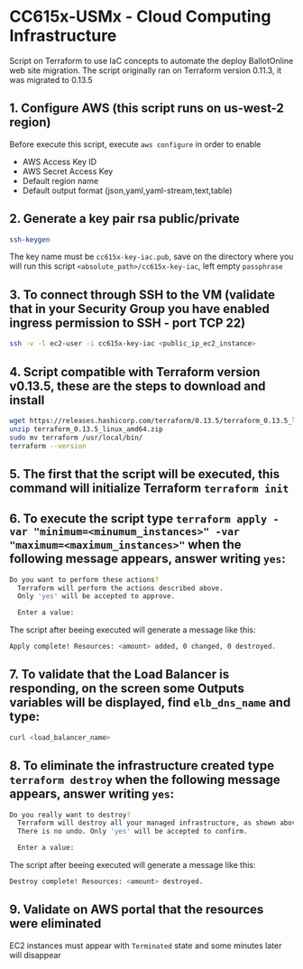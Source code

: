 # CC615x-USMx - Cloud Computing Infrastructure

Script on Terraform to use IaC concepts to automate the deploy BallotOnline web site migration. The script originally ran on Terraform version 0.11.3, it was migrated to 0.13.5

## 1. Configure AWS (this script runs on us-west-2 region)
Before execute this script, execute `aws configure` in order to enable
   - AWS Access Key ID
   - AWS Secret Access Key
   - Default region name 
   - Default output format (json,yaml,yaml-stream,text,table)

## 2. Generate a key pair rsa public/private
   ```bash 
   ssh-keygen
   ```
   The key name must be `cc615x-key-iac.pub`, save on the directory where you will run this script `<absolute_path>/cc615x-key-iac`, left empty `passphrase`

## 3. To connect through SSH to the VM (validate that in your Security Group you have enabled ingress permission to SSH - port TCP 22)
   ```bash
   ssh -v -l ec2-user -i cc615x-key-iac <public_ip_ec2_instance>
   ```

## 4. Script compatible with Terraform version v0.13.5, these are the steps to download and install
   ```bash
  wget https://releases.hashicorp.com/terraform/0.13.5/terraform_0.13.5_linux_amd64.zip
  unzip terraform_0.13.5_linux_amd64.zip
  sudo mv terraform /usr/local/bin/
  terraform --version 
   ```
## 5. The first that the script will be executed, this command will initialize Terraform `terraform init`

## 6. To execute the script type `terraform apply -var "minimum=<minumum_instances>" -var "maximum=<maximum_instances>"` when the following message appears, answer writing `yes`:
   ```bash
   Do you want to perform these actions?
     Terraform will perform the actions described above.
     Only 'yes' will be accepted to approve.

     Enter a value:
   ```

The script after beeing executed will generate a message like this:

   ```bash
   Apply complete! Resources: <amount> added, 0 changed, 0 destroyed.
   ```

## 7. To validate that the Load Balancer is responding, on the screen some Outputs variables will be displayed, find `elb_dns_name` and type:
   ```bash
   curl <load_balancer_name>
   ```

## 8. To eliminate the infrastructure created type `terraform destroy` when the following message appears, answer writing `yes`:
   ```bash
   Do you really want to destroy?
     Terraform will destroy all your managed infrastructure, as shown above.
     There is no undo. Only 'yes' will be accepted to confirm.

     Enter a value:
   ```

The script after beeing executed will generate a message like this:

   ```bash
   Destroy complete! Resources: <amount> destroyed.
   ```

## 9. Validate on AWS portal that the resources were eliminated
EC2 instances must appear with `Terminated` state and some minutes later will disappear
